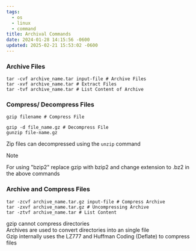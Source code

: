 ```yaml
---
tags:
  - os
  - linux
  - command
title: Archival Commands
date: 2024-01-28 14:15:56 -0600
updated: 2025-02-21 15:53:02 -0600
---
```


### Archive Files

````shell
tar -cvf archive_name.tar input-file # Archive Files
tar -xvf archive_name.tar # Extract Files
tar -tvf archive_name.tar # List Content of Archive
````

### Compress/ Decompress Files

````shell
gzip filename # Compress File

gzip -d file_name.gz # Decompress File
gunzip file-name.gz
````

Zip files can decompressed using the `unzip` command  

> [!NOTE]
> For using "bzip2" replace gzip with bzip2 and change extension to .bz2 in the above commands

### Archive and Compress Files

````shell
tar -zcvf archive_name.tar.gz input-file # Compress Archive
tar -zxvf archive_name.tar.gz # Uncompressing Archive
tar -ztvf archive_name.tar # List Content
````

gzip cannot compress directories  
Archives are used to convert directories into an single file  
Gzip internally uses the LZ777 and Huffman Coding (Deflate) to compress files
